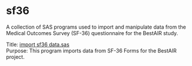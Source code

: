 sf36
======
A collection of SAS programs used to import and manipulate data from the Medical Outcomes Survey (SF-36) questionnaire for the BestAIR study.

Title: [import sf36 data.sas](https://github.com/sleepepi/bestair-sas/blob/master/sf36/import%20sf36%20data.sas)  
Purpose: This program imports data from SF-36 Forms for the BestAIR project.  
